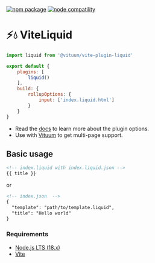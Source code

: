 <a href="https://npmjs.com/package/@vituum/vite-plugin-liquid"><img src="https://img.shields.io/npm/v/@vituum/vite-plugin-liquid.svg" alt="npm package"></a>
<a href="https://nodejs.org/en/about/releases/"><img src="https://img.shields.io/node/v/@vituum/vite-plugin-liquid.svg" alt="node compatility"></a>

# ⚡️💧 ViteLiquid

```js
import liquid from '@vituum/vite-plugin-liquid'

export default {
    plugins: [
        liquid()
    ],
    build: {
        rollupOptions: {
            input: ['index.liquid.html']
        }
    }
}
```

* Read the [docs](https://vituum.dev/plugins/liquid.html) to learn more about the plugin options.
* Use with [Vituum](https://vituum.dev) to get multi-page support.

## Basic usage

```html
<!-- index.liquid with index.liquid.json -->
{{ title }}
```
or
```html
<!-- index.json  -->
{
  "template": "path/to/template.liquid",
  "title": "Hello world"
}
```

### Requirements

- [Node.js LTS (18.x)](https://nodejs.org/en/download/)
- [Vite](https://vitejs.dev/)

